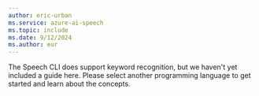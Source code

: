 ```yaml
---
author: eric-urban
ms.service: azure-ai-speech
ms.topic: include
ms.date: 9/12/2024
ms.author: eur
---
```


The Speech CLI does support keyword recognition, but we haven't yet included a guide here. Please select another programming language to get started and learn about the concepts.
